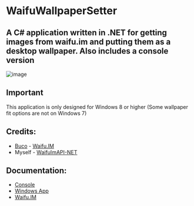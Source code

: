 # WaifuWallpaperSetter
## A C# application written in .NET for getting images from waifu.im and putting them as a desktop wallpaper. Also includes a console version

![image](https://user-images.githubusercontent.com/122957887/224465710-fe5c8b9f-2678-4a1a-8350-b24978d8b583.png)

## Important
This application is only designed for Windows 8 or higher (Some wallpaper fit options are not on Windows 7)

## Credits:
- [Buco](https://github.com/Buco7854) - [Waifu.IM](https://www.waifu.im)
- Myself - [WaifuImAPI-NET](https://github.com/SoNearSonar/WaifuImAPI-NET)

## Documentation:
- [Console](Documentation/Console.md)
- [Windows App](Documentation/GUI.md)
- [Waifu.IM](https://www.waifu.im/docs)
